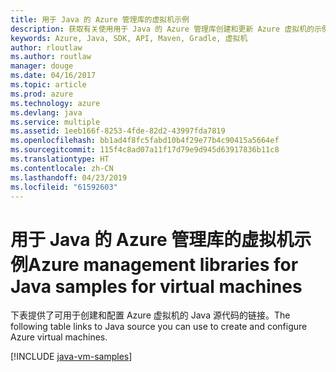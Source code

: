 ```yaml
---
title: 用于 Java 的 Azure 管理库的虚拟机示例
description: 获取有关使用用于 Java 的 Azure 管理库创建和更新 Azure 虚拟机的示例代码
keywords: Azure, Java, SDK, API, Maven, Gradle, 虚拟机
author: rloutlaw
ms.author: routlaw
manager: douge
ms.date: 04/16/2017
ms.topic: article
ms.prod: azure
ms.technology: azure
ms.devlang: java
ms.service: multiple
ms.assetid: 1eeb166f-8253-4fde-82d2-43997fda7819
ms.openlocfilehash: bb1ad4f8fc5fabd10b4f29e77b4c90415a5664ef
ms.sourcegitcommit: 115f4c8ad07a11f17d79e9d945d63917836b11c8
ms.translationtype: HT
ms.contentlocale: zh-CN
ms.lasthandoff: 04/23/2019
ms.locfileid: "61592603"
---
```

# <a name="azure-management-libraries-for-java-samples-for-virtual-machines"></a><span data-ttu-id="8251f-104">用于 Java 的 Azure 管理库的虚拟机示例</span><span class="sxs-lookup"><span data-stu-id="8251f-104">Azure management libraries for Java samples for virtual machines</span></span>

<span data-ttu-id="8251f-105">下表提供了可用于创建和配置 Azure 虚拟机的 Java 源代码的链接。</span><span class="sxs-lookup"><span data-stu-id="8251f-105">The following table links to Java source you can use to create and configure Azure virtual machines.</span></span>

[!INCLUDE [java-vm-samples](includes/java-vm-samples.md)]